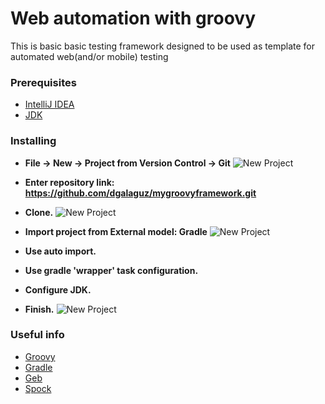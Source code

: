 # Web automation with groovy

This is basic basic testing framework designed to be used as template for automated web(and/or mobile) testing

### Prerequisites

* [IntelliJ IDEA](https://www.jetbrains.com/idea/download)
* [JDK](http://www.oracle.com/technetwork/java/javase/downloads/jdk8-downloads-2133151.html)

### Installing
* **File -> New -> Project from Version Control -> Git**
![New Project](/../screenshots/2018-05-30_18-58-43.png)

* **Enter repository link: https://github.com/dgalaguz/mygroovyframework.git**
* **Clone.**
![New Project](/../screenshots/2018-05-31_13-33-23.png)  

* **Import project from External model: Gradle**
![New Project](/../screenshots/2018-05-30_18-59-02.png)  
  
* **Use auto import.**
* **Use gradle 'wrapper' task configuration.**
* **Configure JDK.**
* **Finish.**
![New Project](/../screenshots/2018-05-30_18-59-32.png)  
  
### Useful info
* [Groovy](http://groovy-lang.org/)
* [Gradle](https://gradle.org/)
* [Geb](http://www.gebish.org/)
* [Spock](http://spockframework.org/)